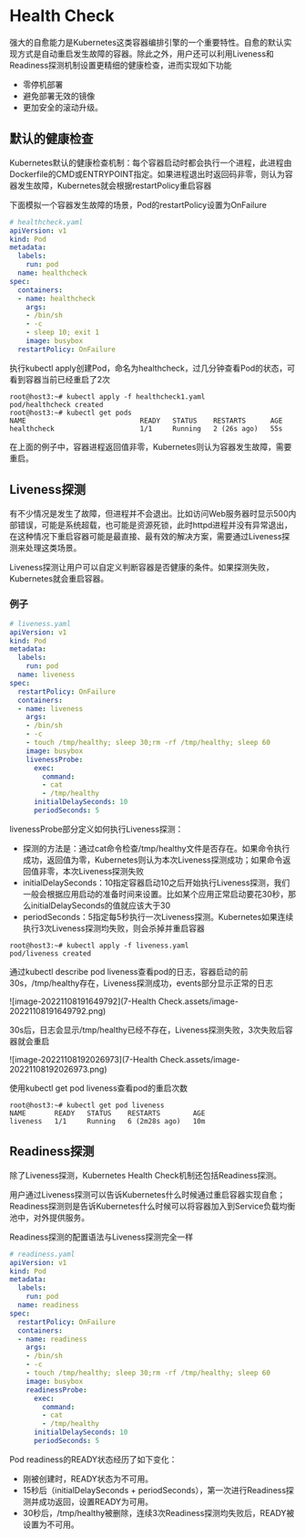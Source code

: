 # Health Check

强大的自愈能力是Kubernetes这类容器编排引擎的一个重要特性。自愈的默认实现方式是自动重启发生故障的容器。除此之外，用户还可以利用Liveness和Readiness探测机制设置更精细的健康检查，进而实现如下功能

- 零停机部署
- 避免部署无效的镜像
- 更加安全的滚动升级。

## 默认的健康检查

Kubernetes默认的健康检查机制：每个容器启动时都会执行一个进程，此进程由Dockerfile的CMD或ENTRYPOINT指定。如果进程退出时返回码非零，则认为容器发生故障，Kubernetes就会根据restartPolicy重启容器

下面模拟一个容器发生故障的场景，Pod的restartPolicy设置为OnFailure

```yaml
# healthcheck.yaml
apiVersion: v1
kind: Pod
metadata:
  labels:
    run: pod
  name: healthcheck
spec:
  containers:
  - name: healthcheck
    args:
    - /bin/sh
    - -c
    - sleep 10; exit 1
    image: busybox
  restartPolicy: OnFailure
```

执行kubectl apply创建Pod，命名为healthcheck，过几分钟查看Pod的状态，可看到容器当前已经重启了2次

```shell
root@host3:~# kubectl apply -f healthcheck1.yaml
pod/healthcheck created
root@host3:~# kubectl get pods
NAME                            READY   STATUS    RESTARTS      AGE
healthcheck                     1/1     Running   2 (26s ago)   55s
```

在上面的例子中，容器进程返回值非零，Kubernetes则认为容器发生故障，需要重启。

## Liveness探测

有不少情况是发生了故障，但进程并不会退出。比如访问Web服务器时显示500内部错误，可能是系统超载，也可能是资源死锁，此时httpd进程并没有异常退出，在这种情况下重启容器可能是最直接、最有效的解决方案，需要通过Liveness探测来处理这类场景。

Liveness探测让用户可以自定义判断容器是否健康的条件。如果探测失败，Kubernetes就会重启容器。

### 例子

```yaml
# liveness.yaml
apiVersion: v1
kind: Pod
metadata:
  labels:
    run: pod
  name: liveness
spec:
  restartPolicy: OnFailure
  containers:
  - name: liveness
    args:
    - /bin/sh
    - -c
    - touch /tmp/healthy; sleep 30;rm -rf /tmp/healthy; sleep 60
    image: busybox
    livenessProbe:
      exec:
        command:
        - cat
        - /tmp/healthy
      initialDelaySeconds: 10
      periodSeconds: 5
```

livenessProbe部分定义如何执行Liveness探测：

- 探测的方法是：通过cat命令检查/tmp/healthy文件是否存在。如果命令执行成功，返回值为零，Kubernetes则认为本次Liveness探测成功；如果命令返回值非零，本次Liveness探测失败
- initialDelaySeconds：10指定容器启动10之后开始执行Liveness探测，我们一般会根据应用启动的准备时间来设置。比如某个应用正常启动要花30秒，那么initialDelaySeconds的值就应该大于30
- periodSeconds：5指定每5秒执行一次Liveness探测。Kubernetes如果连续执行3次Liveness探测均失败，则会杀掉并重启容器

```shell
root@host3:~# kubectl apply -f liveness.yaml
pod/liveness created
```

通过kubectl describe pod liveness查看pod的日志，容器启动的前30s，/tmp/healthy存在，Liveness探测成功，events部分显示正常的日志

![image-20221108191649792](7-Health Check.assets/image-20221108191649792.png)

30s后，日志会显示/tmp/healthy已经不存在，Liveness探测失败，3次失败后容器就会重启

![image-20221108192026973](7-Health Check.assets/image-20221108192026973.png)

使用kubectl get pod liveness查看pod的重启次数

```shell
root@host3:~# kubectl get pod liveness
NAME       READY   STATUS    RESTARTS        AGE
liveness   1/1     Running   6 (2m28s ago)   10m
```

## Readiness探测

除了Liveness探测，Kubernetes Health Check机制还包括Readiness探测。

用户通过Liveness探测可以告诉Kubernetes什么时候通过重启容器实现自愈；Readiness探测则是告诉Kubernetes什么时候可以将容器加入到Service负载均衡池中，对外提供服务。

Readiness探测的配置语法与Liveness探测完全一样

```yaml
# readiness.yaml
apiVersion: v1
kind: Pod
metadata:
  labels:
    run: pod
  name: readiness
spec:
  restartPolicy: OnFailure
  containers:
  - name: readiness
    args:
    - /bin/sh
    - -c
    - touch /tmp/healthy; sleep 30;rm -rf /tmp/healthy; sleep 60
    image: busybox
    readinessProbe:
      exec:
        command:
        - cat
        - /tmp/healthy
      initialDelaySeconds: 10
      periodSeconds: 5
```



Pod readiness的READY状态经历了如下变化：

- 刚被创建时，READY状态为不可用。
- 15秒后（initialDelaySeconds + periodSeconds），第一次进行Readiness探测并成功返回，设置READY为可用。
- 30秒后，/tmp/healthy被删除，连续3次Readiness探测均失败后，READY被设置为不可用。